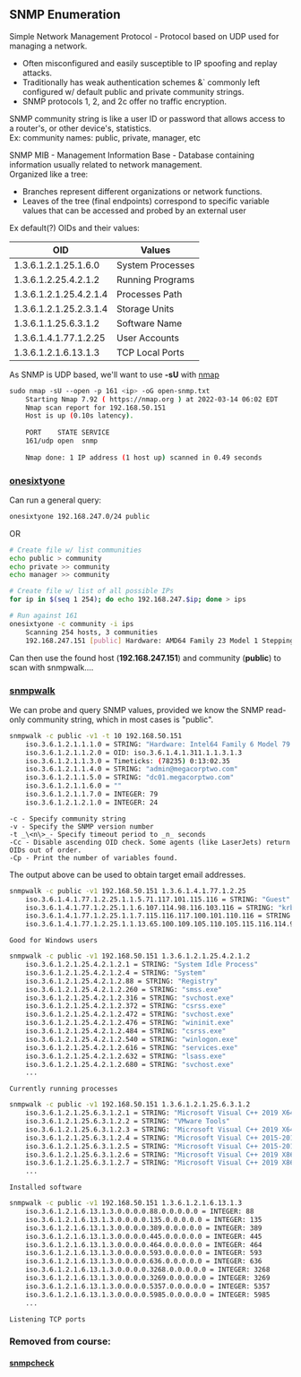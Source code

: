 
## SNMP Enumeration

Simple Network Management Protocol - Protocol based on UDP used for managing a network.  
  
- Often misconfigured and easily susceptible to IP spoofing and replay attacks.  
- Traditionally has weak authentication schemes &` commonly left configured w/ default public and private community strings.  
- SNMP protocols 1, 2, and 2c offer no traffic encryption.  
  
SNMP community string is like a user ID or password that allows access to a router's, or other device's, statistics.  
	Ex: community names: public, private, manager, etc  
  
  
SNMP MIB - Management Information Base - Database containing information usually related to network management.  
Organized like a tree:  
- Branches represent different organizations or network functions.  
- Leaves of the tree (final endpoints) correspond to specific variable values that can be accessed and probed by an external user  
  
Ex default(?) OIDs and their values:

| OID                    | Values           |
| ---------------------- | ---------------- |
| 1.3.6.1.2.1.25.1.6.0   | System Processes |
| 1.3.6.1.2.25.4.2.1.2   | Running Programs |
| 1.3.6.1.2.1.25.4.2.1.4 | Processes Path   |
| 1.3.6.1.2.1.25.2.3.1.4 | Storage Units    |
| 1.3.6.1.1.25.6.3.1.2   | Software Name    |
| 1.3.6.1.4.1.77.1.2.25  | User Accounts    |
| 1.3.6.1.2.1.6.13.1.3   | TCP Local Ports  |

As SNMP is UDP based, we'll want to use **-sU** with [nmap](Tools.md#nmap)  
```bash
sudo nmap -sU --open -p 161 <ip> -oG open-snmp.txt
	Starting Nmap 7.92 ( https://nmap.org ) at 2022-03-14 06:02 EDT
	Nmap scan report for 192.168.50.151
	Host is up (0.10s latency).
	
	PORT    STATE SERVICE
	161/udp open  snmp
	
	Nmap done: 1 IP address (1 host up) scanned in 0.49 seconds
```

### [onesixtyone](Tools.md#onesixtyone)

Can run a general query:
```bash
onesixtyone 192.168.247.0/24 public
```

OR

```bash
# Create file w/ list communities
echo public > community
echo private >> community
echo manager >> community

# Create file w/ list of all possible IPs
for ip in $(seq 1 254); do echo 192.168.247.$ip; done > ips

# Run against 161
onesixtyone -c community -i ips
	Scanning 254 hosts, 3 communities
	192.168.247.151 [public] Hardware: AMD64 Family 23 Model 1 Stepping 2 AT/AT COMPATIBLE - Software: Windows Version 6.3 (Build 17763 Multiprocessor Free)
```

Can then use the found host (**192.168.247.151**) and community (**public**) to scan with snmpwalk....

### [snmpwalk](Tools.md#snmpwalk)

We can probe and query SNMP values, provided we know the SNMP read-only community string, which in most cases is "public".

```bash
snmpwalk -c public -v1 -t 10 192.168.50.151
	iso.3.6.1.2.1.1.1.0 = STRING: "Hardware: Intel64 Family 6 Model 79 Stepping 1 AT/AT COMPATIBLE - Software: Windows Version 6.3 (Build 17763 Multiprocessor Free)"
	iso.3.6.1.2.1.1.2.0 = OID: iso.3.6.1.4.1.311.1.1.3.1.3
	iso.3.6.1.2.1.1.3.0 = Timeticks: (78235) 0:13:02.35
	iso.3.6.1.2.1.1.4.0 = STRING: "admin@megacorptwo.com"
	iso.3.6.1.2.1.1.5.0 = STRING: "dc01.megacorptwo.com"
	iso.3.6.1.2.1.1.6.0 = ""
	iso.3.6.1.2.1.1.7.0 = INTEGER: 79
	iso.3.6.1.2.1.2.1.0 = INTEGER: 24
```
	-c - Specify community string  
	-v - Specify the SNMP version number  
	-t _\<n\>_- Specify timeout period to _n_ seconds  
	-Cc - Disable ascending OID check. Some agents (like LaserJets) return OIDs out of order.  
	-Cp - Print the number of variables found.

The output above can be used to obtain target email addresses.

```bash
snmpwalk -c public -v1 192.168.50.151 1.3.6.1.4.1.77.1.2.25
	iso.3.6.1.4.1.77.1.2.25.1.1.5.71.117.101.115.116 = STRING: "Guest"
	iso.3.6.1.4.1.77.1.2.25.1.1.6.107.114.98.116.103.116 = STRING: "krbtgt"
	iso.3.6.1.4.1.77.1.2.25.1.1.7.115.116.117.100.101.110.116 = STRING: "student"
	iso.3.6.1.4.1.77.1.2.25.1.1.13.65.100.109.105.110.105.115.116.114.97.116.111.114 = STRING: "Administrator"
```
	Good for Windows users

```bash
snmpwalk -c public -v1 192.168.50.151 1.3.6.1.2.1.25.4.2.1.2
	iso.3.6.1.2.1.25.4.2.1.2.1 = STRING: "System Idle Process"
	iso.3.6.1.2.1.25.4.2.1.2.4 = STRING: "System"
	iso.3.6.1.2.1.25.4.2.1.2.88 = STRING: "Registry"
	iso.3.6.1.2.1.25.4.2.1.2.260 = STRING: "smss.exe"
	iso.3.6.1.2.1.25.4.2.1.2.316 = STRING: "svchost.exe"
	iso.3.6.1.2.1.25.4.2.1.2.372 = STRING: "csrss.exe"
	iso.3.6.1.2.1.25.4.2.1.2.472 = STRING: "svchost.exe"
	iso.3.6.1.2.1.25.4.2.1.2.476 = STRING: "wininit.exe"
	iso.3.6.1.2.1.25.4.2.1.2.484 = STRING: "csrss.exe"
	iso.3.6.1.2.1.25.4.2.1.2.540 = STRING: "winlogon.exe"
	iso.3.6.1.2.1.25.4.2.1.2.616 = STRING: "services.exe"
	iso.3.6.1.2.1.25.4.2.1.2.632 = STRING: "lsass.exe"
	iso.3.6.1.2.1.25.4.2.1.2.680 = STRING: "svchost.exe"
	...
```
	Currently running processes

```bash
snmpwalk -c public -v1 192.168.50.151 1.3.6.1.2.1.25.6.3.1.2
	iso.3.6.1.2.1.25.6.3.1.2.1 = STRING: "Microsoft Visual C++ 2019 X64 Minimum Runtime - 14.27.29016"
	iso.3.6.1.2.1.25.6.3.1.2.2 = STRING: "VMware Tools"
	iso.3.6.1.2.1.25.6.3.1.2.3 = STRING: "Microsoft Visual C++ 2019 X64 Additional Runtime - 14.27.29016"
	iso.3.6.1.2.1.25.6.3.1.2.4 = STRING: "Microsoft Visual C++ 2015-2019 Redistributable (x86) - 14.27.290"
	iso.3.6.1.2.1.25.6.3.1.2.5 = STRING: "Microsoft Visual C++ 2015-2019 Redistributable (x64) - 14.27.290"
	iso.3.6.1.2.1.25.6.3.1.2.6 = STRING: "Microsoft Visual C++ 2019 X86 Additional Runtime - 14.27.29016"
	iso.3.6.1.2.1.25.6.3.1.2.7 = STRING: "Microsoft Visual C++ 2019 X86 Minimum Runtime - 14.27.29016"
	...
```
	Installed software

```bash
snmpwalk -c public -v1 192.168.50.151 1.3.6.1.2.1.6.13.1.3
	iso.3.6.1.2.1.6.13.1.3.0.0.0.0.88.0.0.0.0.0 = INTEGER: 88
	iso.3.6.1.2.1.6.13.1.3.0.0.0.0.135.0.0.0.0.0 = INTEGER: 135
	iso.3.6.1.2.1.6.13.1.3.0.0.0.0.389.0.0.0.0.0 = INTEGER: 389
	iso.3.6.1.2.1.6.13.1.3.0.0.0.0.445.0.0.0.0.0 = INTEGER: 445
	iso.3.6.1.2.1.6.13.1.3.0.0.0.0.464.0.0.0.0.0 = INTEGER: 464
	iso.3.6.1.2.1.6.13.1.3.0.0.0.0.593.0.0.0.0.0 = INTEGER: 593
	iso.3.6.1.2.1.6.13.1.3.0.0.0.0.636.0.0.0.0.0 = INTEGER: 636
	iso.3.6.1.2.1.6.13.1.3.0.0.0.0.3268.0.0.0.0.0 = INTEGER: 3268
	iso.3.6.1.2.1.6.13.1.3.0.0.0.0.3269.0.0.0.0.0 = INTEGER: 3269
	iso.3.6.1.2.1.6.13.1.3.0.0.0.0.5357.0.0.0.0.0 = INTEGER: 5357
	iso.3.6.1.2.1.6.13.1.3.0.0.0.0.5985.0.0.0.0.0 = INTEGER: 5985
	...
```
	Listening TCP ports

### Removed from course:

#### [snmpcheck](Tools.md#snmpcheck)
